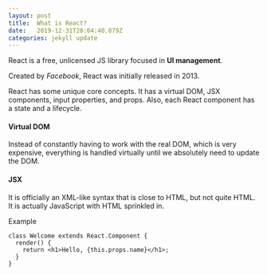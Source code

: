 ```yaml
---
layout: post
title:  What is React?
date:   2019-12-31T20:04:40.879Z
categories: jekyll update
---
```

React is a free, unlicensed JS library focused in **UI management**.

Created by *Facebook*, React was initially released in 2013.

React has some unique core concepts. It has a virtual DOM, JSX components, input properties, and props. Also, each React component has a state and a lifecycle.

#### Virtual DOM
Instead of constantly having to work with the real DOM, which is very expensive, everything is handled virtually until we absolutely need to update the DOM. 

#### JSX 
It is officially an XML-like syntax that is close to HTML, but not quite HTML. It is actually JavaScript with HTML sprinkled in.

Example

```
class Welcome extends React.Component {
  render() {
    return <h1>Hello, {this.props.name}</h1>;
  }
}
```
